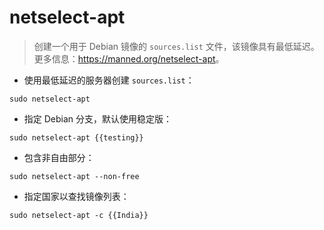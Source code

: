 # netselect-apt

> 创建一个用于 Debian 镜像的 `sources.list` 文件，该镜像具有最低延迟。
> 更多信息：<https://manned.org/netselect-apt>。

- 使用最低延迟的服务器创建 `sources.list`：

`sudo netselect-apt`

- 指定 Debian 分支，默认使用稳定版：

`sudo netselect-apt {{testing}}`

- 包含非自由部分：

`sudo netselect-apt --non-free`

- 指定国家以查找镜像列表：

`sudo netselect-apt -c {{India}}`